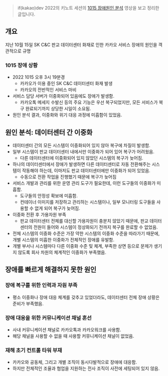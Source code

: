> if(kakao)dev 2022의 키노트 세션의 [1015 장애원인 분석](https://if.kakao.com/2022/session/111) 영상을 보고 정리한 글입니다.

## 개요
지난 10월 15일 SK C&C 판교 데이터센터 화재로 인한 카카오 서비스 장애의 원인을 객관적으로 규명

### 1015 장애 상황
- 2022 1015 오후 3시 19분경 
    - 카카오가 이용 중인 SK C&C 데이터센터 화재 발생
    - 카카오의 전반적인 서비스 마비
- 서비스 담당 서버가 이중화되어 있음에도 장애가 발생함.
    - 카카오톡 메세지 수발신 등의 주요 기능은 우선 복구되었지만, 모든 서비스가 복구 완료되기까지 상당한 시일이 소요됨.
- 원인 분석 결과, 이중화와 위기 대응 과정에 미흡함이 있었음.

## 원인 분석: 데이터센터 간 이중화
- 데이터센터 간의 모든 시스템이 이중화되어 있지 않아 복구에 차질이 발생함.
- 일부 시스템이 판교 데이터센터 내에서만 이중화가 되어 있어 복구가 어려웠음.
    - 다른 데이터센터에 이중화되어 있지 않았던 시스템의 복구가 늦어짐.
- 하나의 데이터센터에서 장애가 발생하면 다른 데이터센터로 자동 전환해주는 시스템이 작동해야 하는데, 이마저도 판교 데이터센터에만 이중화가 되어 있었음.
    - 수동으로 전환 작업을 진행했기 때문에 복구가 늦어짐
- 서비스 개발과 관리를 위한 운영 관리 도구가 필요한데, 이런 도구들의 이중화가 미흡함.
    - 도구들의 안정성 확보에 미흡함.
    - 컨테이너 이미지를 저장하고 관리하는 시스템이나, 일부 모니터링 도구들을 사용할 수 없게 되어 복구가 늦어짐.
- 이중화 전환 후 가용자원 부족
    - 판교 데이터센터 전체를 대신할 가용자원이 충분치 않았기 때문에, 판교 데이터센터의 전원이 들어와 시스템이 정상화되기 전까지 복구를 완료할 수 없었음.
- 전체 시스템의 이중화 수준은 가장 약한 시스템의 이중화 수준을 따라가기 때문에, 개별 시스템의 미흡한 이중화가 전체적인 장애를 유발함.
- 개별 부서나 시스템마다 다른 이중화 수준 및 체계, 부족한 상면 등으로 문제가 생기지 않도록 회사 차원의 체계적인 이중화가 부족했음.
## 장애를 빠르게 해결하지 못한 원인
### 장애 복구를 위한 인력과 자원 부족
- 평소 이중화나 장애 대응 체계를 갖추고 있었더라도, 데이터센터 전체 장애 상황은 준비가 부족했음.
### 장애 대응을 위한 커뮤니케이션 채널 혼선
- 사내 커뮤니케이션 채널로 카카오톡과 카카오워크를 사용함.
- 해당 채널을 사용할 수 없을 때 사용할 커뮤니케이션 채널이 없었음.
### 재해 초기 컨트롤 타워 부재
- 카카오와 공동체, 그리고 개별 조직이 동시다발적으로 장애에 대응함.
- 하지만 전체적인 조율과 협업을 지원하는 전사 조직이 사전에 세팅되어 있지 않음.

